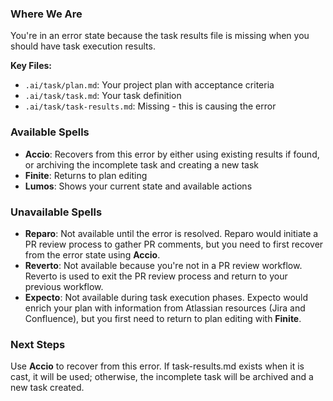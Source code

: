 ### Where We Are
You're in an error state because the task results file is missing when you should have task execution results.

**Key Files:**
- `.ai/task/plan.md`: Your project plan with acceptance criteria
- `.ai/task/task.md`: Your task definition
- `.ai/task/task-results.md`: Missing - this is causing the error

### Available Spells
- **Accio**: Recovers from this error by either using existing results if found, or archiving the incomplete task and creating a new task
- **Finite**: Returns to plan editing
- **Lumos**: Shows your current state and available actions

### Unavailable Spells
- **Reparo**: Not available until the error is resolved. Reparo would initiate a PR review process to gather PR comments, but you need to first recover from the error state using **Accio**.
- **Reverto**: Not available because you're not in a PR review workflow. Reverto is used to exit the PR review process and return to your previous workflow.
- **Expecto**: Not available during task execution phases. Expecto would enrich your plan with information from Atlassian resources (Jira and Confluence), but you first need to return to plan editing with **Finite**.

### Next Steps
Use **Accio** to recover from this error. If task-results.md exists when it is cast, it will be used; otherwise, the incomplete task will be archived and a new task created.